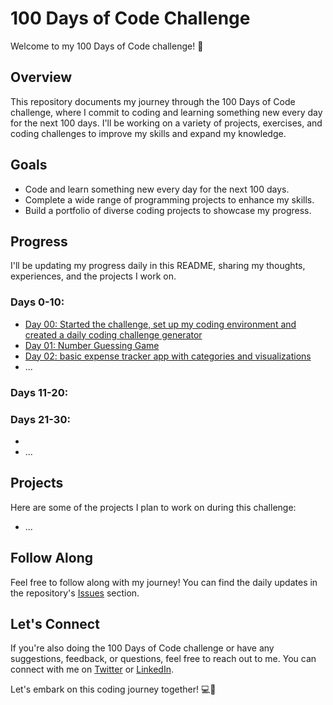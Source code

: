 # 100 Days of Code Challenge

Welcome to my 100 Days of Code challenge! 🚀

## Overview

This repository documents my journey through the 100 Days of Code challenge, where I commit to coding and learning something new every day for the next 100 days. I'll be working on a variety of projects, exercises, and coding challenges to improve my skills and expand my knowledge.

## Goals

- Code and learn something new every day for the next 100 days.
- Complete a wide range of programming projects to enhance my skills.
- Build a portfolio of diverse coding projects to showcase my progress.

## Progress

I'll be updating my progress daily in this README, sharing my thoughts, experiences, and the projects I work on.

### Days 0-10:

- [Day 00: Started the challenge, set up my coding environment and created a daily coding challenge generator](https://github.com/graciari2000/100daysofcode/blob/main/Day00%20Daily%20coding%20challenge/Day00.md)
- [Day 01: Number Guessing Game](https://github.com/graciari2000/100daysofcode/blob/main/Day01%20guessing%20game/Day01.md)
- [Day 02: basic expense tracker app with categories and visualizations](https://github.com/graciari2000/100daysofcode/blob/main/Day02%20expense%20tracker/Day02.md)
- ...

### Days 11-20:



### Days 21-30:

- 
- ...


## Projects

Here are some of the projects I plan to work on during this challenge:
- ...

## Follow Along

Feel free to follow along with my journey! You can find the daily updates in the repository's [Issues](https://github.com/graciari2000/100daysofcode/issues) section.

## Let's Connect

If you're also doing the 100 Days of Code challenge or have any suggestions, feedback, or questions, feel free to reach out to me. You can connect with me on [Twitter](https://twitter.com/graciari2000) or [LinkedIn](https://linkedin.com/in/kafuiakakpo).

Let's embark on this coding journey together! 💻🎉
